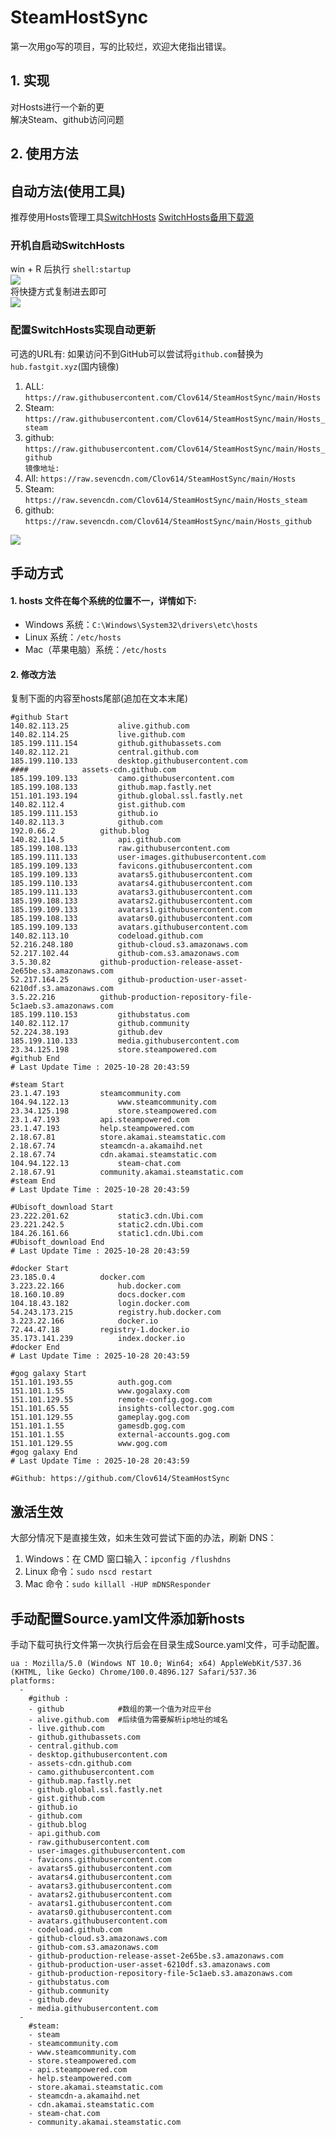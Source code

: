 # SteamHostSync
第一次用go写的项目，写的比较烂，欢迎大佬指出错误。

## 1. 实现
对Hosts进行一个新的更  
解决Steam、github访问问题

## 2. 使用方法
## 自动方法(使用工具)
推荐使用Hosts管理工具[SwitchHosts](https://github.com/oldj/SwitchHosts) 
[SwitchHosts备用下载源](https://nas.iaimi.info/s/nT5pb8jMQp32QwB)
### 开机自启动SwitchHosts
win + R 后执行 `shell:startup`    
![](/img/1.png)  
将快捷方式复制进去即可  
![](/img/2.png)  
### 配置SwitchHosts实现自动更新  
可选的URL有:
如果访问不到GitHub可以尝试将`github.com`替换为`hub.fastgit.xyz`(国内镜像)
1. ALL: `https://raw.githubusercontent.com/Clov614/SteamHostSync/main/Hosts`  
2. Steam: `https://raw.githubusercontent.com/Clov614/SteamHostSync/main/Hosts_steam`  
3. github: `https://raw.githubusercontent.com/Clov614/SteamHostSync/main/Hosts_github`    
`镜像地址:`
4. All: `https://raw.sevencdn.com/Clov614/SteamHostSync/main/Hosts`  
5. Steam: `https://raw.sevencdn.com/Clov614/SteamHostSync/main/Hosts_steam`  
6. github: `https://raw.sevencdn.com/Clov614/SteamHostSync/main/Hosts_github`  

![](/img/3.png)

## 手动方式
#### 1. hosts 文件在每个系统的位置不一，详情如下:
- Windows 系统：`C:\Windows\System32\drivers\etc\hosts`
- Linux 系统：`/etc/hosts`
- Mac（苹果电脑）系统：`/etc/hosts`

#### 2. 修改方法
复制下面的内容至hosts尾部(追加在文本末尾)

```
#github Start
140.82.113.25			alive.github.com
140.82.114.25			live.github.com
185.199.111.154			github.githubassets.com
140.82.112.21			central.github.com
185.199.110.133			desktop.githubusercontent.com
####			assets-cdn.github.com
185.199.109.133			camo.githubusercontent.com
185.199.108.133			github.map.fastly.net
151.101.193.194			github.global.ssl.fastly.net
140.82.112.4			gist.github.com
185.199.111.153			github.io
140.82.113.3			github.com
192.0.66.2			github.blog
140.82.114.5			api.github.com
185.199.108.133			raw.githubusercontent.com
185.199.111.133			user-images.githubusercontent.com
185.199.109.133			favicons.githubusercontent.com
185.199.109.133			avatars5.githubusercontent.com
185.199.110.133			avatars4.githubusercontent.com
185.199.111.133			avatars3.githubusercontent.com
185.199.108.133			avatars2.githubusercontent.com
185.199.109.133			avatars1.githubusercontent.com
185.199.108.133			avatars0.githubusercontent.com
185.199.109.133			avatars.githubusercontent.com
140.82.113.10			codeload.github.com
52.216.248.180			github-cloud.s3.amazonaws.com
52.217.102.44			github-com.s3.amazonaws.com
3.5.30.82			github-production-release-asset-2e65be.s3.amazonaws.com
52.217.164.25			github-production-user-asset-6210df.s3.amazonaws.com
3.5.22.216			github-production-repository-file-5c1aeb.s3.amazonaws.com
185.199.110.153			githubstatus.com
140.82.112.17			github.community
52.224.38.193			github.dev
185.199.110.133			media.githubusercontent.com
23.34.125.198			store.steampowered.com
#github End
# Last Update Time : 2025-10-28 20:43:59 

#steam Start
23.1.47.193			steamcommunity.com
104.94.122.13			www.steamcommunity.com
23.34.125.198			store.steampowered.com
23.1.47.193			api.steampowered.com
23.1.47.193			help.steampowered.com
2.18.67.81			store.akamai.steamstatic.com
2.18.67.74			steamcdn-a.akamaihd.net
2.18.67.74			cdn.akamai.steamstatic.com
104.94.122.13			steam-chat.com
2.18.67.91			community.akamai.steamstatic.com
#steam End
# Last Update Time : 2025-10-28 20:43:59 

#Ubisoft_download Start
23.222.201.62			static3.cdn.Ubi.com
23.221.242.5			static2.cdn.Ubi.com
184.26.161.66			static1.cdn.Ubi.com
#Ubisoft_download End
# Last Update Time : 2025-10-28 20:43:59 

#docker Start
23.185.0.4			docker.com
3.223.22.166			hub.docker.com
18.160.10.89			docs.docker.com
104.18.43.182			login.docker.com
54.243.173.215			registry.hub.docker.com
3.223.22.166			docker.io
72.44.47.18			registry-1.docker.io
35.173.141.239			index.docker.io
#docker End
# Last Update Time : 2025-10-28 20:43:59 

#gog galaxy Start
151.101.193.55			auth.gog.com
151.101.1.55			www.gogalaxy.com
151.101.129.55			remote-config.gog.com
151.101.65.55			insights-collector.gog.com
151.101.129.55			gameplay.gog.com
151.101.1.55			gamesdb.gog.com
151.101.1.55			external-accounts.gog.com
151.101.129.55			www.gog.com
#gog galaxy End
# Last Update Time : 2025-10-28 20:43:59 

#Github: https://github.com/Clov614/SteamHostSync

```

## 激活生效
大部分情况下是直接生效，如未生效可尝试下面的办法，刷新 DNS：
1. Windows：在 CMD 窗口输入：`ipconfig /flushdns`
2. Linux 命令：`sudo nscd restart`
3. Mac 命令：`sudo killall -HUP mDNSResponder`  

## 手动配置Source.yaml文件添加新hosts  
手动下载可执行文件第一次执行后会在目录生成Source.yaml文件，可手动配置。  

```
ua : Mozilla/5.0 (Windows NT 10.0; Win64; x64) AppleWebKit/537.36 (KHTML, like Gecko) Chrome/100.0.4896.127 Safari/537.36
platforms:
  -
    #github :
    - github            #数组的第一个值为对应平台
    - alive.github.com  #后续值为需要解析ip地址的域名
    - live.github.com
    - github.githubassets.com
    - central.github.com
    - desktop.githubusercontent.com
    - assets-cdn.github.com
    - camo.githubusercontent.com
    - github.map.fastly.net
    - github.global.ssl.fastly.net
    - gist.github.com
    - github.io
    - github.com
    - github.blog
    - api.github.com
    - raw.githubusercontent.com
    - user-images.githubusercontent.com
    - favicons.githubusercontent.com
    - avatars5.githubusercontent.com
    - avatars4.githubusercontent.com
    - avatars3.githubusercontent.com
    - avatars2.githubusercontent.com
    - avatars1.githubusercontent.com
    - avatars0.githubusercontent.com
    - avatars.githubusercontent.com
    - codeload.github.com
    - github-cloud.s3.amazonaws.com
    - github-com.s3.amazonaws.com
    - github-production-release-asset-2e65be.s3.amazonaws.com
    - github-production-user-asset-6210df.s3.amazonaws.com
    - github-production-repository-file-5c1aeb.s3.amazonaws.com
    - githubstatus.com
    - github.community
    - github.dev
    - media.githubusercontent.com
  -
    #steam:
    - steam
    - steamcommunity.com
    - www.steamcommunity.com
    - store.steampowered.com
    - api.steampowered.com
    - help.steampowered.com
    - store.akamai.steamstatic.com
    - steamcdn-a.akamaihd.net
    - cdn.akamai.steamstatic.com
    - steam-chat.com
    - community.akamai.steamstatic.com
```
